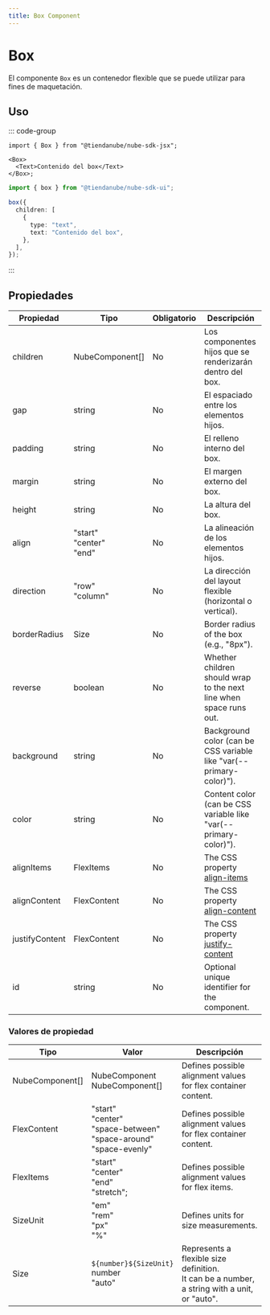 ```yaml
---
title: Box Component
---
```


# Box

El componente `Box` es un contenedor flexible que se puede utilizar para fines de maquetación.

## Uso

::: code-group

```tsx [JSX]
import { Box } from "@tiendanube/nube-sdk-jsx";

<Box>
  <Text>Contenido del box</Text>
</Box>;
```

```typescript [Declarative]
import { box } from "@tiendanube/nube-sdk-ui";

box({
  children: [
    {
      type: "text",
      text: "Contenido del box",
    },
  ],
});
```

:::

## Propiedades

| Propiedad      | Tipo                           | Obligatorio | Descripción                                                                                          |
| -------------- | ------------------------------ | ----------- | ---------------------------------------------------------------------------------------------------- |
| children       | NubeComponent[]                | No          | Los componentes hijos que se renderizarán dentro del box.                                            |
| gap            | string                         | No          | El espaciado entre los elementos hijos.                                                              |
| padding        | string                         | No          | El relleno interno del box.                                                                          |
| margin         | string                         | No          | El margen externo del box.                                                                           |
| height         | string                         | No          | La altura del box.                                                                                   |
| align          | "start"<br/>"center"<br/>"end" | No          | La alineación de los elementos hijos.                                                                |
| direction      | "row"<br/>"column"             | No          | La dirección del layout flexible (horizontal o vertical).                                            |
| borderRadius   | Size                           | No          | Border radius of the box (e.g., "8px").                                                              |
| reverse        | boolean                        | No          | Whether children should wrap to the next line when space runs out.                                   |
| background     | string                         | No          | Background color (can be CSS variable like "var(--primary-color)").                                  |
| color          | string                         | No          | Content color (can be CSS variable like "var(--primary-color)").                                     |
| alignItems     | FlexItems                      | No          | The CSS property [align-items](https://developer.mozilla.org/en-US/docs/Web/CSS/align-items)         |
| alignContent   | FlexContent                    | No          | The CSS property [align-content](https://developer.mozilla.org/en-US/docs/Web/CSS/align-content)     |
| justifyContent | FlexContent                    | No          | The CSS property [justify-content](https://developer.mozilla.org/en-US/docs/Web/CSS/justify-content) |
| id             | string                         | No          | Optional unique identifier for the component.                                                        |

### Valores de propiedad

| Tipo                  | Valor                                                                          | Descripción                                                                                     |
| --------------------- | ------------------------------------------------------------------------------ | ----------------------------------------------------------------------------------------------- |
| NubeComponent[]       | NubeComponent<br/>NubeComponent[]                                              | Defines possible alignment values for flex container content.                                   |
| FlexContent           | "start"<br/>"center"<br/>"space-between"<br/>"space-around"<br/>"space-evenly" | Defines possible alignment values for flex container content.                                   |
| FlexItems             | "start"<br/>"center"<br/>"end"<br/>"stretch";                                  | Defines possible alignment values for flex items.                                               |
| SizeUnit              | "em"<br/>"rem"<br/>"px"<br/>"%"                                                | Defines units for size measurements.                                                            |
| Size                  | `${number}${SizeUnit}`<br/>number<br/>"auto"                                   | Represents a flexible size definition.<br/>It can be a number, a string with a unit, or "auto". |
